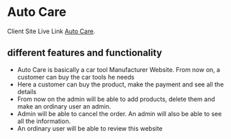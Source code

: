 # Auto Care

Client Site Live Link [Auto Care](https://github.com/facebook/create-react-app).

## different features and functionality

* Auto Care is basically a car tool Manufacturer Website. From now on, a customer can buy the car tools he needs
* Here a customer can buy the product, make the payment and see all the details
* From now on the admin will be able to add products, delete them and make an ordinary user an admin.
* Admin will be able to cancel the order. An admin will also be able to see all the information.
* An ordinary user will be able to review this website

